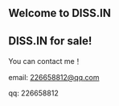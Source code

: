 ## Welcome to DISS.IN

## DISS.IN for sale!

You can contact me！

email: [226658812@qq.com](226658812@qq.com)

qq: 226658812

